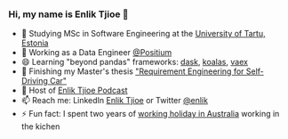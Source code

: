 <!--
**enliktjioe/enliktjioe** is a ✨ _special_ ✨ repository because its `README.md` (this file) appears on your GitHub profile.


- 🔭 I’m currently working on ...
- 🌱 I’m currently learning ...
- 👯 I’m looking to collaborate on ...
- 🤔 I’m looking for help with ...
- 💬 Ask me about ...
- 📫 How to reach me: ...
- 😄 Pronouns: ...
- ⚡ Fun fact: ...
-->

### Hi, my name is Enlik Tjioe 👋

- 🤔 Studying MSc in Software Engineering at the [University of Tartu, Estonia](https://www.ut.ee/en)
- 💬 Working as a Data Engineer [@Positium](https://www.positium.com)
- 😄 Learning "beyond pandas" frameworks: [dask](https://docs.dask.org/en/latest/), [koalas](https://koalas.readthedocs.io/en/latest/), [vaex](https://github.com/vaexio/vaex)
- 🌱 Finishing my Master's thesis ["Requirement Engineering for Self-Driving Car"](https://github.com/enliktjioe/master-thesis-2021)
- 🔭 Host of [Enlik Tjioe Podcast](https://bit.ly/enliktjioepodcast)
- 📫 Reach me: LinkedIn [Enlik Tjioe](https://www.linkedin.com/in/enlik/) or Twitter [@enlik](https://twitter.com/enlik)
- ⚡ Fun fact: I spent two years of [working holiday in Australia](https://enliktjioe.wordpress.com/2017/05/26/my-google-story/) working in the kichen
